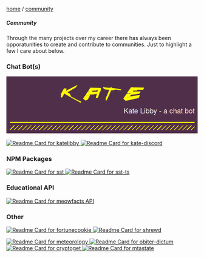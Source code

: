 <p><a href="/">home</a> / <a href="/community">community</a></p>
<div class="rainbow-retro"></div>
<h5 class="header-rainbow-retro">Community</h5>

Through the many projects over my career there has always been opporatunities to create and contribute to communities. Just to highlight a few I care about below. 

<div>
  <h3>Chat Bot(s)</h3>
  <p align="center">
    <a href="https://katelibby.chat/"> 
      <img src="https://github.com/wh-iterabb-it/katelibby.chat/blob/main/assets/images/katelogo2.png?raw=true" alt="Katelibby Logo 2" />
    </a>
  <p>
  <p>
    <a href="https://github.com/wh-iterabb-it/katelibby.chat"> 
      <img src="https://github-readme-stats.vercel.app/api/pin/?username=wh-iterabb-it&repo=katelibby.chat" alt="Readme Card for katelibby" />
    </a>
    <a href="https://github.com/wh-iterabb-it/kate-discord"> 
      <img src="https://github-readme-stats.vercel.app/api/pin/?username=wh-iterabb-it&repo=kate-discord" alt="Readme Card for kate-discord" />
    </a>
  </p>
  <h3>NPM Packages</h3>
  <p>
    <a href="https://github.com/wh-iterabb-it/sst"> 
      <img src="https://github-readme-stats.vercel.app/api/pin/?username=wh-iterabb-it&repo=sst" alt="Readme Card for sst" />
    </a>
    <a href="https://github.com/wh-iterabb-it/sst-ts"> 
      <img src="https://github-readme-stats.vercel.app/api/pin/?username=wh-iterabb-it&repo=sst-ts" alt="Readme Card for sst-ts" />
    </a>
  </p>
  <h3>Educational API</h3>
  <p>
    <a href="https://github.com/wh-iterabb-it/meowfacts"> 
      <img src="https://github-readme-stats.vercel.app/api/pin/?username=wh-iterabb-it&repo=meowfacts" alt="Readme Card for meowfacts API" />
    </a>
  </p>
  <h3>Other</h3>
  <p>
    <a href="https://github.com/free-ignorance/fortunecookie"> 
      <img src="https://github-readme-stats.vercel.app/api/pin/?username=free-ignorance&repo=fortunecookie" alt="Readme Card for fortunecookie" />
    </a>
    <a href="https://github.com/free-ignorance/shrewd"> 
      <img src="https://github-readme-stats.vercel.app/api/pin/?username=free-ignorance&repo=shrewd" alt="Readme Card for shrewd" />
    </a>
  </p>
  <p>
    <a href="https://github.com/Crucible-Standard/meteorology"> 
      <img src="https://github-readme-stats.vercel.app/api/pin/?username=Crucible-Standard&repo=meteorology" alt="Readme Card for meteorology" />
    </a>
    <a href="https://github.com/Crucible-Standard/obiter-dictum"> 
      <img src="https://github-readme-stats.vercel.app/api/pin/?username=Crucible-Standard&repo=obiter-dictum" alt="Readme Card for obiter-dictum" />
    </a>
    <a href="https://github.com/Crucible-Standard/cryptoget"> 
      <img src="https://github-readme-stats.vercel.app/api/pin/?username=Crucible-Standard&repo=cryptoget" alt="Readme Card for cryptoget" />
    </a>
    <a href="https://github.com/Crucible-Standard/mtastate"> 
      <img src="https://github-readme-stats.vercel.app/api/pin/?username=Crucible-Standard&repo=mtastate" alt="Readme Card for mtastate" />
    </a>
  </p>
</div>
